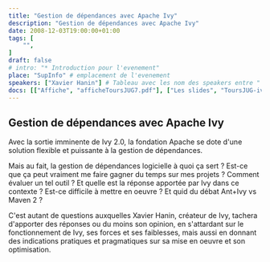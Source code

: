 ```yaml
---
title: "Gestion de dépendances avec Apache Ivy"
description: "Gestion de dépendances avec Apache Ivy"
date: 2008-12-03T19:00:00+01:00
tags: [
    "",
]
draft: false
# intro: "* Introduction pour l'evenement"
place: "SupInfo" # emplacement de l'evenement
speakers: ["Xavier Hanin"] # Tableau avec les nom des speakers entre " et séparé par des ,
docs: [["Affiche", "afficheToursJUG7.pdf"], ["Les slides", "ToursJUG-ivy-XavierHanin.pdf"]] # Tableau donnant les liens vers les documents de la soirée hors affiche - exemple : [["L'inauguration","http://toursjug.cloud.xwiki.com/xwiki/bin/download/Meetings/20080409/InaugurationToursJUG.pdf"], ["Unitils et Selenium","Unitils-Selenium.pdf"]]
---
```


## Gestion de dépendances avec Apache Ivy

Avec la sortie imminente de Ivy 2.0, la fondation Apache se dote d'une solution flexible et puissante à la gestion de dépendances.

Mais au fait, la gestion de dépendances logicielle à quoi ça sert ? Est-ce que ça peut vraiment me faire gagner du temps sur mes projets ?
Comment évaluer un tel outil ? Et quelle est la réponse apportée par Ivy dans ce contexte ? Est-ce difficile à mettre en oeuvre ? Et quid du débat Ant+Ivy vs Maven 2 ?

C'est autant de questions auxquelles Xavier Hanin, créateur de Ivy, tachera d'apporter des réponses ou du moins son opinion, en s'attardant sur le fonctionnement de Ivy, ses forces et ses faiblesses, mais aussi en donnant des indications pratiques et pragmatiques sur sa mise en oeuvre et son optimisation.